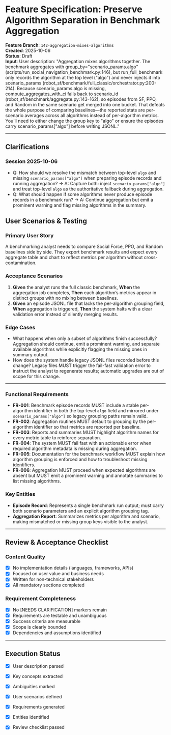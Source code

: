 # Feature Specification: Preserve Algorithm Separation in Benchmark Aggregation

**Feature Branch**: `142-aggregation-mixes-algorithms`  
**Created**: 2025-10-06  
**Status**: Draft  
**Input**: User description: "Aggregation mixes algorithms together. The benchmark aggregates with group_by=\"scenario_params.algo\" (scripts/run_social_navigation_benchmark.py:146), but run_full_benchmark only records the algorithm at the top level (\"algo\") and never injects it into scenario_params (robot_sf/benchmark/full_classic/orchestrator.py:200-214). Because scenario_params.algo is missing, compute_aggregates_with_ci falls back to scenario_id (robot_sf/benchmark/aggregate.py:143-162), so episodes from SF, PPO, and Random in the same scenario get merged into one bucket. That defeats the whole purpose of comparing baselines—the reported stats are per-scenario averages across all algorithms instead of per-algorithm metrics. You’ll need to either change the group key to \"algo\" or ensure the episodes carry scenario_params[\"algo\"] before writing JSONL."

---

## Clarifications

### Session 2025-10-06
- Q: How should we resolve the mismatch between top-level `algo` and missing `scenario_params["algo"]` when preparing episode records and running aggregation? → A: Capture both: inject `scenario_params["algo"]` and treat top-level `algo` as the authoritative fallback during aggregation.
- Q: What should happen if some algorithms never produce episode records in a benchmark run? → A: Continue aggregation but emit a prominent warning and flag missing algorithms in the summary.

## User Scenarios & Testing

### Primary User Story
A benchmarking analyst needs to compare Social Force, PPO, and Random baselines side by side. They export benchmark results and expect every aggregate table and chart to reflect metrics per algorithm without cross-contamination.

### Acceptance Scenarios
1. **Given** the analyst runs the full classic benchmark, **When** the aggregation job completes, **Then** each algorithm’s metrics appear in distinct groups with no mixing between baselines.
2. **Given** an episode JSONL file that lacks the per-algorithm grouping field, **When** aggregation is triggered, **Then** the system halts with a clear validation error instead of silently merging results.

### Edge Cases
- What happens when only a subset of algorithms finish successfully? Aggregation should continue, emit a prominent warning, and separate available algorithms while explicitly flagging the missing ones in summary output.
- How does the system handle legacy JSONL files recorded before this change? Legacy files MUST trigger the fail-fast validation error to instruct the analyst to regenerate results; automatic upgrades are out of scope for this change.

---
### Functional Requirements
- **FR-001**: Benchmark episode records MUST include a stable per-algorithm identifier in both the top-level `algo` field and mirrored under `scenario_params["algo"]` so legacy grouping paths remain valid.
- **FR-002**: Aggregation routines MUST default to grouping by the per-algorithm identifier so that metrics are reported per baseline.
- **FR-003**: Reports and summaries MUST highlight algorithm names for every metric table to reinforce separation.
- **FR-004**: The system MUST fail fast with an actionable error when required algorithm metadata is missing during aggregation.
- **FR-005**: Documentation for the benchmark workflow MUST explain how algorithm grouping is enforced and how to troubleshoot missing identifiers.
- **FR-006**: Aggregation MUST proceed when expected algorithms are absent but MUST emit a prominent warning and annotate summaries to list missing algorithms.

### Key Entities
- **Episode Record**: Represents a single benchmark run output; must carry both scenario parameters and an explicit algorithm grouping tag.
- **Aggregation Report**: Summarizes metrics per algorithm and scenario, making mismatched or missing group keys visible to the analyst.

---

## Review & Acceptance Checklist

### Content Quality
- [x] No implementation details (languages, frameworks, APIs)
- [x] Focused on user value and business needs
- [x] Written for non-technical stakeholders
- [x] All mandatory sections completed

### Requirement Completeness
- [x] No [NEEDS CLARIFICATION] markers remain
- [x] Requirements are testable and unambiguous  
- [x] Success criteria are measurable
- [x] Scope is clearly bounded
- [x] Dependencies and assumptions identified

---

## Execution Status
- [x] User description parsed
- [x] Key concepts extracted
- [x] Ambiguities marked
- [x] User scenarios defined
- [x] Requirements generated
- [x] Entities identified
- [x] Review checklist passed

